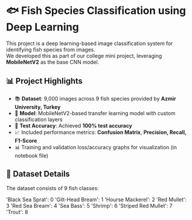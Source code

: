 # 🐟 Fish Species Classification using Deep Learning

This project is a deep learning-based image classification system for identifying fish species from images.  
We developed this as part of our college mini project, leveraging **MobileNetV2** as the base CNN model.

## 📊 Project Highlights

- 📚 **Dataset**: 9,000 images across 9 fish species provided by **Azmir University, Turkey**
- 🧠 **Model**: MobileNetV2-based transfer learning model with custom classification layers
- 🎯 **Test Accuracy**: Achieved **100% test accuracy**
- 📈 Included performance metrics: **Confusion Matrix**, **Precision, Recall, F1-Score**
- 📊 Training and validation loss/accuracy graphs for visualization (in notebook file)

## 📂 Dataset Details

The dataset consists of 9 fish classes:

'Black Sea Sprat': 0
'Gilt-Head Bream': 1
'Hourse Mackerel': 2
'Red Mullet': 3
'Red Sea Bream': 4
'Sea Bass': 5
'Shrimp': 6
'Striped Red Mullet': 7
'Trout': 8
